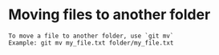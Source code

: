 # Moving files to another folder

    To move a file to another folder, use `git mv`
    Example: git mv my_file.txt folder/my_file.txt 

    